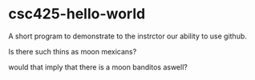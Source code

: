 # csc425-hello-world
A short program to demonstrate to the instrctor our ability to use github.

Is there such thins as moon mexicans?

would that imply that there is a moon banditos aswell? 
